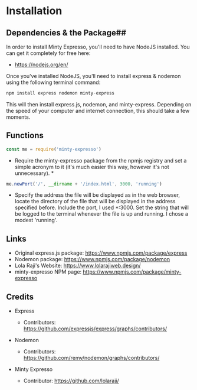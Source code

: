 # Installation #
## Dependencies & the Package##
In order to install Minty Expresso, you'll need to have NodeJS installed. You can get it completely for free here:
  * https://nodejs.org/en/

Once you've installed NodeJS, you'll need to install express & nodemon using the following terminal command:

``` javascript
npm install express nodemon minty-express
```
This will then install express.js, nodemon, and minty-express. Depending on the speed of your computer and internet connection, this should take a few moments.

## Functions ##

``` javascript
const me = require('minty-expresso')
```
* Require the minty-expresso package from the npmjs registry and set a simple acronym to it (it's much easier this way, however it's not unnecessary). *

``` javascript
me.newPort('/', __dirname + '/index.html', 3000, 'running')
```

* Specify the address the file will be displayed as in the web browser, locate the directory of the file that will be displayed in the address specified before. Include the port, I used *:3000. Set the string that will be logged to the terminal whenever the file is up and running. I chose a modest 'running'.


## Links ##

* Original express.js package: https://www.npmjs.com/package/express
* Nodemon package: https://www.npmjs.com/package/nodemon
* Lola Raji's  Website: https://www.lolarajiweb.design/
* minty-expresso NPM page: https://www.npmjs.com/package/minty-expresso

## Credits ##
* Express

    * Contributors: https://github.com/expressjs/express/graphs/contributors/

* Nodemon

    * Contributors: https://github.com/remy/nodemon/graphs/contributors/

* Minty Expresso

    * Contributor: https://github.com/lolaraji/
